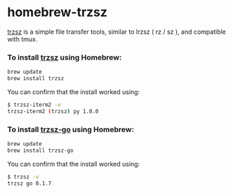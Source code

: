 # homebrew-trzsz

[trzsz](https://trzsz.github.io/) is a simple file transfer tools, similar to lrzsz ( rz / sz ), and compatible with tmux.


### To install [trzsz](https://github.com/trzsz/trzsz) using Homebrew:
```sh
brew update
brew install trzsz
```

You can confirm that the install worked using:
```sh
$ trzsz-iterm2 -v
trzsz-iterm2 (trzsz) py 1.0.0
```

### To install [trzsz-go](https://github.com/trzsz/trzsz-go) using Homebrew:
```sh
brew update
brew install trzsz-go
```

You can confirm that the install worked using:
```sh
$ trzsz -v
trzsz go 0.1.7
```
